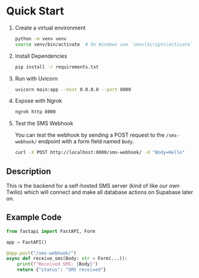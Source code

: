# Quick Start

1. Create a virtual environment

   ```bash
   python -m venv venv
   source venv/bin/activate  # On Windows use `venv\Scripts\activate`
   ```

2. Install Dependencies

   ```bash
   pip install -r requirements.txt
   ```

3. Run with Uvicorn

   ```bash
   uvicorn main:app --host 0.0.0.0 --port 8000
   ```

4. Expose with Ngrok

   ```bash
   ngrok http 8000
   ```

5. Test the SMS Webhook

   You can test the webhook by sending a POST request to the `/sms-webhook/` endpoint with a form field named `Body`.

   ```bash
   curl -X POST http://localhost:8000/sms-webhook/ -d "Body=Hello"
   ```

## Description

This is the backend for a self-hosted SMS server (kind of like our own Twilio) which will connect and make all database actions on Supabase later on.

## Example Code

```python
from fastapi import FastAPI, Form

app = FastAPI()

@app.post("/sms-webhook/")
async def receive_sms(Body: str = Form(...)):
    print(f"Received SMS: {Body}")
    return {"status": "SMS received"}
```
